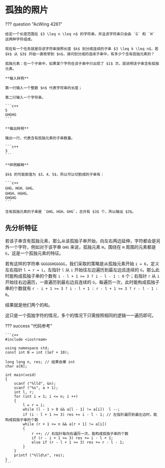 # 孤独的照片

??? question "AcWing 4261"

    给定一个长度范围在 $3 \leq n \leq n$ 的字符串，并且该字符串只会由 `G` 和 `H` 这两种字符组成。

    现在有一个任务就是将该字符串按照长度 $k$ 划分成连续的子串 $3 \leq k \leq n$，若 $k$ 从 $3$ 开始一直枚举到 $n$，请问划分成的连续子串中，有多少个含有孤独元素的？

    孤独元素：在一个子串中，如果某个字符在该子串中只出现了 $1$ 次，就说明该子串含有孤独元素。

    **输入样例**

    第一行输入一个整数 $n$ 代表字符串的长度；

    第二行输入一个字符串。

    ```c++
    5
    GHGHG
    ```

    **输出样例**

    输出一行，代表含有孤独元素的子串数量。

    ```c++
    3
    ```

    **样例解释**

    $k$ 的可能取值为 $3、4、5$，所以可以切割成的子串有：

    ```c++
    GHG、HGH、GHG、
    GHGH、HGHG、
    GHGHG
    ```

    含有孤独元素的子串是 `GHG、HGH、GHG`，总共有 $3$ 个，所以输出 $3$。

## 先分析特征

若该子串含有孤独元素，那么从该孤独子串开始，向左右两边延伸，字符都会是另外一个字符，例如对于该字串 `GHG` 来说，孤独元素 `H`，围绕在 `H` 周围的元素都是 `G`，这是一个孤独元素的特征。

若有这样的字符串 `GGGGGHGGGGG`，我们采取的策略是从孤独元素开始 `i = 6`，定义左右指针 `l = r = i`，左指针 `l` 从 `i` 开始往左边遍历到最左边且连续的 `G`，那么此时能构成孤独子串的个数有 `i - l + 1 >= 3 ? i - l - 1 : 0` 个；右指针 `r` 从 `i` 开始往右边遍历，一直遍历到最右边且连续的 `G`，每遍历一次，此时能构成孤独子串的个数就有 `r - i + 1 >= 3 ? i - l + 1 : r - l + 1 >= 3 ? r - l - 1 : 0`。

结果就是他们两个的和。

这只是一个孤独字符的情况，多个的情况下只需按照相同的逻辑一一遍历即可。

??? success "代码参考"

    ```c++
    #include <iostream>

    using namespace std;
    const int N = int (1e7 + 10);

    long long n, res; // 结果会爆 int
    char a[N];

    int main(void)
    {
        scanf ("%lld", &n);
        scanf ("%s", a + 1);
        int l, r;
        for (int i = 1; i <= n; i ++)
        {
            l = r = i;
            while (l - 1 > 0 && a[l - 1] != a[i])  l --;
            if (i - l + 1 >= 3) res += i - l - 1; // 左指针遍历到最左边时，能构成孤独子串的个数
            while (r + 1 <= n && a[r + 1] != a[i]) 
            {
                r ++; // 右指针每向右遍历一次，能构成孤独子串的个数
                if (r - i + 1 >= 3) res += i - l + 1;
                else if (r - l + 1 >= 3) res += r - l - 1;
            }
        }
        printf ("%lld\n", res);
    }
    ```
